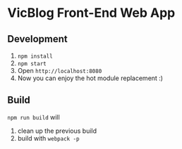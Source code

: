 # VicBlog Front-End Web App

## Development

1. `npm install`
2. `npm start`
3. Open `http://localhost:8080`
4. Now you can enjoy the hot module replacement :)

## Build

`npm run build` will 
1. clean up the previous build
2. build with `webpack -p`
